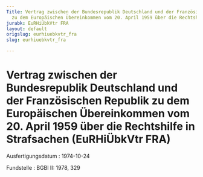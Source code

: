 ```yaml
---
Title: Vertrag zwischen der Bundesrepublik Deutschland und der Französischen Republik
  zu dem Europäischen Übereinkommen vom 20. April 1959 über die Rechtshilfe in Strafsachen
jurabk: EuRHiÜbkVtr FRA
layout: default
origslug: eurhiuebkvtr_fra
slug: eurhiuebkvtr_fra

---
```


# Vertrag zwischen der Bundesrepublik Deutschland und der Französischen Republik zu dem Europäischen Übereinkommen vom 20. April 1959 über die Rechtshilfe in Strafsachen (EuRHiÜbkVtr FRA)

Ausfertigungsdatum
:   1974-10-24

Fundstelle
:   BGBl II: 1978, 329

